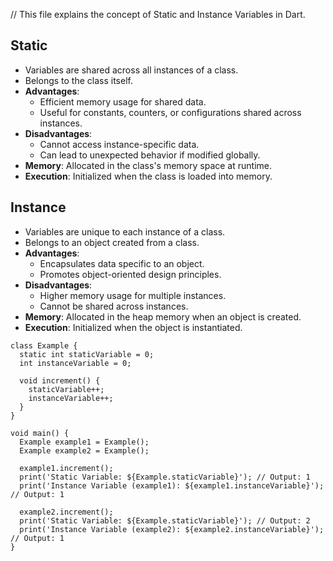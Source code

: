 // This file explains the concept of Static and Instance Variables in Dart.

## Static
- Variables are shared across all instances of a class.
- Belongs to the class itself.
- **Advantages**:
  - Efficient memory usage for shared data.
  - Useful for constants, counters, or configurations shared across instances.
- **Disadvantages**:
  - Cannot access instance-specific data.
  - Can lead to unexpected behavior if modified globally.
- **Memory**: Allocated in the class's memory space at runtime.
- **Execution**: Initialized when the class is loaded into memory.

## Instance
- Variables are unique to each instance of a class.
- Belongs to an object created from a class.
- **Advantages**:
  - Encapsulates data specific to an object.
  - Promotes object-oriented design principles.
- **Disadvantages**:
  - Higher memory usage for multiple instances.
  - Cannot be shared across instances.
- **Memory**: Allocated in the heap memory when an object is created.
- **Execution**: Initialized when the object is instantiated.

```
class Example {
  static int staticVariable = 0;
  int instanceVariable = 0;

  void increment() {
    staticVariable++;
    instanceVariable++;
  }
}

void main() {
  Example example1 = Example();
  Example example2 = Example();

  example1.increment();
  print('Static Variable: ${Example.staticVariable}'); // Output: 1
  print('Instance Variable (example1): ${example1.instanceVariable}'); // Output: 1

  example2.increment();
  print('Static Variable: ${Example.staticVariable}'); // Output: 2
  print('Instance Variable (example2): ${example2.instanceVariable}'); // Output: 1
}
```
